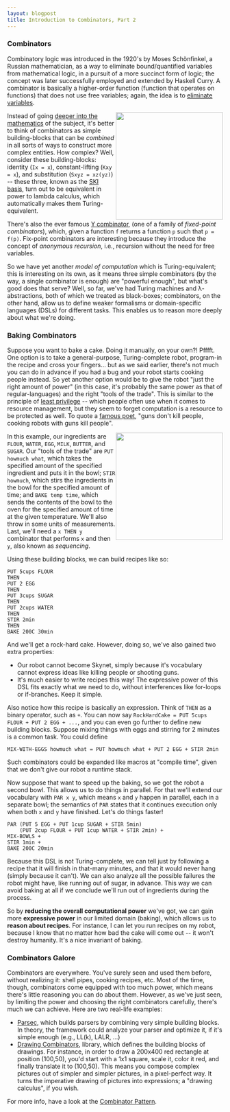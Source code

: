 ```yaml
---
layout: blogpost
title: Introduction to Combinators, Part 2
---
```


### Combinators ###

Combinatory logic was introduced in the 1920's by Moses Schönfinkel, a Russian mathematician, 
as a way to eliminate bound/quantified variables from mathematical logic, in a pursuit of a 
more succinct form of logic; the concept was later successfully employed and extended by Haskell 
Curry. A combinator is basically a higher-order function (function that operates on functions) that
does not use free variables; again, the idea is to [eliminate variables](http://en.wikipedia.org/wiki/Tacit_programming).

<a href="http://www.cksinfo.com/sports/skiing/index.html"><img src="http://tomerfiliba.com/static/res/ski.png"
style="float:right; width:250px;"></a>

Instead of going [deeper into the mathematics](http://en.wikipedia.org/wiki/Combinatory_logic#Combinatory_calculi)
of the subject, it's better to think of combinators as simple building-blocks that can be *combined*
in all sorts of ways to construct more complex entities. How complex? Well, consider these
building-blocks: identity (`Ix = x`), constant-lifting (`Kxy = x`), and substitution 
(`Sxyz = xz(yz)`) -- these three, known as the [SKI basis](http://en.wikipedia.org/wiki/Ski_combinators),
turn out to be equivalent in power to lambda calculus, which automatically makes them 
Turing-equivalent.

There's also the ever famous [Y combinator](http://en.wikipedia.org/wiki/Fixed-point_combinator),
(one of a family of *fixed-point combinators*), which, given a function `f` returns a function `p` 
such that `p = f(p)`. Fix-point combinators are interesting because they introduce the concept of 
*anonymous recursion*, i.e., recursion without the need for free variables. 

So we have yet another *model of computation* which is Turing-equivalent; this is interesting on 
its own, as it means three simple combinators (by the way, a single combinator is enough) are 
"powerful enough", but what's good does that serve? Well, so far, we've had Turing machines and 
λ-abstractions, both of which we treated as black-boxes; combinators, on the other hand, allow us 
to define weaker formalisms or domain-specific languages (DSLs) for different tasks. This enables 
us to reason more deeply about what we're doing.

### Baking Combinators ###

Suppose you want to bake a cake. Doing it manually, on your own?! Pfffft. One option is to take 
a general-purpose, Turing-complete robot, program-in the recipe and cross your fingers... but as 
we said earlier, there's not much you can do in advance if you had a bug and your robot starts 
cooking people instead. So yet another option would be to give the robot "just the right amount 
of power" (in this case, it's probably the same power as that of regular-languages) and the right 
"tools of the trade". This is similar to the principle of 
[least privilege](http://en.wikipedia.org/wiki/Principle_of_least_privilege) -- which people 
often use when it comes to resource management, but they seem to forget computation is a 
resource to be protected as well. To quote a [famous poet](http://www.youtube.com/watch?v=xC03hmS1Brk),
"guns don't kill people, cooking robots with guns kill people".

<a href="http://www.pamsclipart.com/clipart_images/bowl_of_cookie_dough_for_chocolate_chip_cookies_0515-0906-2514-3448.html">
<img src="http://www.pamsclipart.com/clipart_images/bowl_of_cookie_dough_for_chocolate_chip_cookies_0515-0906-2514-3448_SMU.jpg"
style="float: right; width: 250px;"/></a>

In this example, our ingredients are `FLOUR`, `WATER`, `EGG`, `MILK`, `BUTTER`, and `SUGAR`. 
Our "tools of the trade" are `PUT howmuch what`, which takes the specified amount of the specified
ingredient and puts it in the bowl; `STIR howmuch`, which stirs the ingredients in the bowl for 
the specified amount of time; and `BAKE temp time`, which sends the contents of the bowl to the 
oven for the specified amount of time at the given temperature. We'll also throw in some units
of measurements. Last, we'll need a `x THEN y` combinator that performs `x` and then `y`, 
also known as *sequencing*. 

Using these building blocks, we can build recipes like so:

    PUT 5cups FLOUR
    THEN
    PUT 2 EGG
    THEN
    PUT 3cups SUGAR
    THEN
    PUT 2cups WATER
    THEN
    STIR 2min
    THEN
    BAKE 200C 30min

And we'll get a rock-hard cake. However, doing so, we've also gained two extra properties:

*   Our robot cannot become Skynet, simply because it's vocabulary cannot express ideas like 
    killing people or shooting guns.
*   It's much easier to write recipes this way! The expressive power of this DSL fits exactly what
    we need to do, without interferences like for-loops or if-branches. Keep it simple.

Also notice how this recipe is basically an expression. Think of `THEN` as a binary operator, 
such as `+`. You can now say `RockHardCake = PUT 5cups FLOUR + PUT 2 EGG + ...`, and you can
even go further to define new building blocks. Suppose mixing things with eggs and stirring
for 2 minutes is a common task. You could define 

    MIX-WITH-EGGS howmuch what = PUT howmuch what + PUT 2 EGG + STIR 2min

Such combinators could be expanded like macros at "compile time", given that we don't give our 
robot a runtime stack.

Now suppose that want to speed up the baking, so we got the robot a second bowl. This allows us 
to do things in parallel. For that we'll extend our vocabulary with `PAR x y`, which means `x` 
and `y` happen in parallel, each in a separate bowl; the semantics of `PAR` states that it 
continues execution only when both `x` and `y` have finished. Let's do things faster!

    PAR (PUT 5 EGG + PUT 1cup SUGAR + STIR 5min) 
        (PUT 2cup FLOUR + PUT 1cup WATER + STIR 2min) +
    MIX-BOWLS + 
    STIR 1min + 
    BAKE 200C 20min

Because this DSL is not Turing-complete, we can tell just by following a recipe that it will
finish in that-many minutes, and that it would never hang (simply because it can't). We can also
analyze all the possible failures the robot might have, like running out of sugar, in advance.
This way we can avoid baking at all if we conclude we'll run out of ingredients during the process.

So by **reducing the overall computational power** we've got, we can gain more **expressive power**
in our limited domain (baking), which allows us to **reason about recipes**. For instance, I can 
let you run recipes on my robot, because I know that no matter how bad the cake will come out -- 
it won't destroy humanity. It's a nice invariant of baking.

### Combinators Galore ###

Combinators are everywhere. You've surely seen and used them before, without realizing it:
shell pipes, cooking recipes, etc. Most of the time, though, combinators come equipped with 
too much power, which means there's little reasoning you can do about them. However, as we've
just seen, by limiting the power and choosing the right combinators carefully, there's much
we can achieve. Here are two real-life examples:

*   [Parsec](http://www.haskell.org/haskellwiki/Parsec), which builds parsers by combining very 
    simple building blocks. In theory, the framework could analyze your parser and optimize it,
    if it's simple enough (e.g., LL(k), LALR, ...)
*   [Drawing Combinators](http://hackage.haskell.org/packages/archive/graphics-drawingcombinators/latest/doc/html/Graphics-DrawingCombinators.html),
    library, which defines the building blocks of drawings. For instance, in order to draw a
    200x400 red rectangle at position (100,50), you'd start with a 1x1 square, scale it, color
    it red, and finally translate it to (100,50). This means you compose complex pictures out of 
    simpler and simpler pictures, in a pixel-perfect way. It turns the imperative drawing of 
    pictures into expressions; a "drawing calculus", if you wish.

For more info, have a look at the [Combinator Pattern](http://www.haskell.org/haskellwiki/Combinator_pattern).


